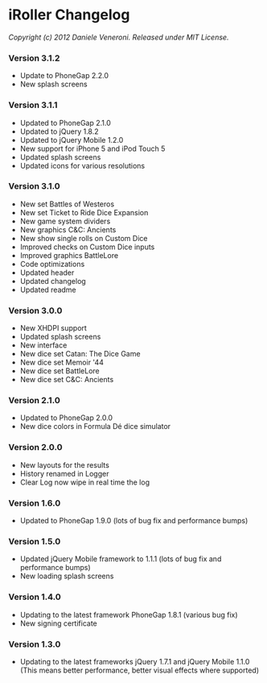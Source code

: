 # iRoller Changelog

_Copyright (c) 2012 Daniele Veneroni. Released under MIT License._

### Version 3.1.2

* Update to PhoneGap 2.2.0
* New splash screens

### Version 3.1.1

* Updated to PhoneGap 2.1.0
* Updated to jQuery 1.8.2
* Updated to jQuery Mobile 1.2.0
* New support for iPhone 5 and iPod Touch 5
* Updated splash screens
* Updated icons for various resolutions

### Version 3.1.0

* New set Battles of Westeros
* New set Ticket to Ride Dice Expansion
* New game system dividers
* New graphics C&C: Ancients
* New show single rolls on Custom Dice
* Improved checks on Custom Dice inputs
* Improved graphics BattleLore
* Code optimizations
* Updated header
* Updated changelog
* Updated readme

### Version 3.0.0

* New XHDPI support
* Updated splash screens
* New interface
* New dice set Catan: The Dice Game
* New dice set Memoir '44
* New dice set BattleLore
* New dice set C&C: Ancients

### Version 2.1.0

* Updated to PhoneGap 2.0.0
* New dice colors in Formula Dé dice simulator

### Version 2.0.0

* New layouts for the results
* History renamed in Logger
* Clear Log now wipe in real time the log

### Version 1.6.0

* Updated to PhoneGap 1.9.0 (lots of bug fix and performance bumps)

### Version 1.5.0

* Updated jQuery Mobile framework to 1.1.1 (lots of bug fix and performance bumps)
* New loading splash screens

### Version 1.4.0

* Updating to the latest framework PhoneGap 1.8.1 (various bug fix)
* New signing certificate

### Version 1.3.0

* Updating to the latest frameworks jQuery 1.7.1 and jQuery Mobile 1.1.0 (This means better performance, better visual effects where supported)
